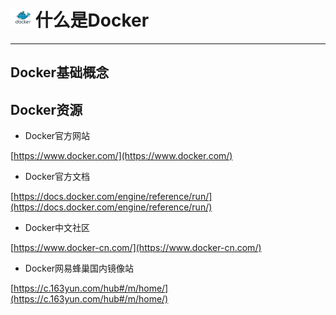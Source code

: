 # <img src="../images/icon/docker.jpeg" style="zoom:5%" />什么是Docker

---

## Docker基础概念


## Docker资源

* Docker官方网站

[https://www.docker.com/](https://www.docker.com/)

* Docker官方文档

[https://docs.docker.com/engine/reference/run/](https://docs.docker.com/engine/reference/run/)

* Docker中文社区

[https://www.docker-cn.com/](https://www.docker-cn.com/)

* Docker网易蜂巢国内镜像站

[https://c.163yun.com/hub#/m/home/](https://c.163yun.com/hub#/m/home/)